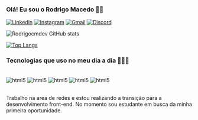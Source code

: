 ### Olá! Eu sou o Rodrigo Macedo 🧒🏻
 
[![Linkedin](https://img.shields.io/badge/LinkedIn-0077B5?style=for-the-badge&logo=linkedin&logoColor=white)](https://www.linkedin.com/in/rodrigo-cavalcante-macedo-964ba9104/)
[![Instagram](https://img.shields.io/badge/Instagram-E4405F?style=for-the-badge&logo=instagram&logoColor=white)](https://www.instagram.com/dev.profilercm//)
[![Gmail](https://img.shields.io/badge/Gmail-D14836?style=for-the-badge&logo=gmail&logoColor=white)](rodrigocm.w@gmail.com)
[![Discord](https://img.shields.io/badge/Discord-7289DA?style=for-the-badge&logo=discord&logoColor=white)](https://discord.com/rodrigocm91#1547)

![Rodrigocmdev GitHub stats](https://github-readme-stats.vercel.app/api?username=rodrigocmdev&show_icons=true&theme=dracula)

[![Top Langs](https://github-readme-stats.vercel.app/api/top-langs/?username=rodrigocmdev)](https://github.com/rodrigocmdev/github-readme-stats)

### Tecnologias que uso no meu dia a dia 👨🏻‍💻

<div style="display: inline_block"><br>
    <img align="center" alt="html5" src="https://img.shields.io/badge/HTML5-E34F26?style=for-the-badge&logo=html5&logoColor=white">
    <img align="center" alt="html5" src="https://img.shields.io/badge/CSS3-1572B6?style=for-the-badge&logo=css3&logoColor=white">
    <img align="center" alt="html5" src="https://img.shields.io/badge/JavaScript-323330?style=for-the-badge&logo=javascript&logoColor=F7DF1E">
    <img align="center" alt="html5" src="https://img.shields.io/badge/React-20232A?style=for-the-badge&logo=react&logoColor=61DAFB">
     <img align="center" alt="html5" src="https://img.shields.io/badge/Node.js-43853D?style=for-the-badge&logo=node.js&logoColor=white">
</div><br/>

Trabalho na area de redes e estou realizando a transição para a desenvolvimento front-end. No momento sou estudante em busca da minha primeira oportunidade. 
